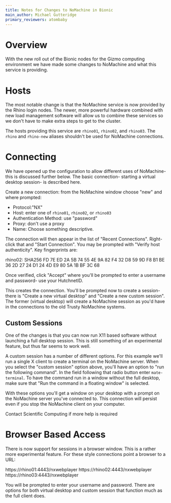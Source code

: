 ```yaml
---
title: Notes for Changes to NoMachine in Bionic
main_author: Michael Gutteridge
primary_reviewers: atombaby
---
```


# Overview

With the new roll out of the Bionic nodes for the Gizmo computing environment we have made some changes to NoMachine and what this service is providing.

# Hosts

The most notable change is that the NoMachine service is now provided by the Rhino login nodes.  The newer, more powerful hardware combined with new load management software will allow us to combine these services so we don't have to make extra steps to get to the cluster.

The hosts providing this service are `rhino01`, `rhino02`, and `rhino03`.  The `rhino` and `rhino-new` aliases shouldn't be used for NoMachine connections.

# Connecting

We have opened up the configuration to allow different uses of NoMachine- this is discussed further below.  The basic connection- starting a virtual desktop session- is described here.

Create a new connection: from the NoMachine window choose "new" and where prompted:

   - Protocol:"NX"
   - Host: enter one of `rhino01`, `rhino02`, or `rhino03`
   - Authentication Method: use "password"
   - Proxy: don't use a proxy
   - Name: Choose something descriptive.

The connection will then appear in the list of "Recent Connections".  Right-click that and "Start Connection".  You may be prompted with "Verify host authenticity".  Key fingerprints are:

rhino02:  SHA256 FD 7E ED 2A 5B 74 55 4E 9A 82 F4 32 D8 59 9D F8 B1 BE 36 2D 27 24 D1 24 4D E9 80 5A 1B BF 3C 68

Once verified, click "Accept" where you'll be prompted to enter a username and password- use your HutchnetID.

This creates the connection.  You'll be prompted now to create a session- there is "Create a new virtual desktop" and "Create a new custom session".  The former (virtual desktop) will create a NoMachine session as you'd have in the connections to the old Trusty NoMachine systems.

## Custom Sessions

One of the changes is that you can now run X11 based software without launching a full desktop session.  This is still something of an experimental feature, but thus far seems to work well.

A custom session has a number of different options. For this example we'll run a single X client to create a terminal on the NoMachine server.  When you select the "custom session" option above, you'll have an option to "run the following command". In the field following that radio button enter `mate-terminal`.  To have the command run in a window without the full desktop, make sure that "Run the command in a floating window" is selected.

With these options you'll get a window on your desktop with a prompt on the NoMachine server you've connected to.  This connection will persist even if you stop the NoMachine client on your computer.

Contact Scientific Computing if more help is required

# Browser Based Access

There is now support for sessions in a browser window.  This is a rather more experimental feature.  For these style connections point a browser to a URL:

https://rhino01:4443/nxwebplayer
https://rhino02:4443/nxwebplayer
https://rhino03:4443/nxwebplayer

You will be prompted to enter your username and password.  There are options for both virtual desktop and custom session that function much as the full client does.
